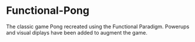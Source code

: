 # Functional-Pong
The classic game Pong recreated using the Functional Paradigm. Powerups and visual diplays have been added to augment the game.
